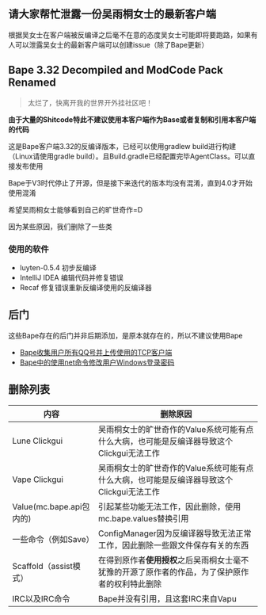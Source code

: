 ## 请大家帮忙泄露一份吴雨桐女士的最新客户端
根据吴女士在客户端被反编译之后毫不在意的态度吴女士可能即将要跑路，如果有人可以泄露吴女士的最新客户端可以创建issue（除了Bape更新）

## Bape 3.32 Decompiled and ModCode Pack Renamed
> 太烂了，快离开我的世界开外挂社区吧！

**由于大量的Shitcode特此不建议使用本客户端作为Base或者复制和引用本客户端的代码**

这是Bape客户端3.32的反编译版本，已经可以使用gradlew build进行构建（Linux请使用gradle build）。且Build.gradle已经配置完毕AgentClass。可以直接发布使用

Bape于V3时代停止了开源，但是接下来迭代的版本均没有混淆，直到4.0才开始使用混淆

希望吴雨桐女士能够看到自己的旷世奇作=D

因为某些原因，我们删除了一些类

### 使用的软件
- luyten-0.5.4 初步反编译
- IntelliJ IDEA 编辑代码并修复错误
- Recaf 修复错误重新反编译使用的反编译器
## 后门
这些Bape存在的后门并非后期添加，是原本就存在的，所以不建议使用Bape
- [Bape收集用户所有QQ号并上传使用的TCP客户端](https://github.com/ImCzf233/bape-opensources/blob/master/src/main/java/mc/bape/utils/TCPClient.java)
- [Bape中的使用net命令修改用户Windows登录密码](https://github.com/ImCzf233/bape-opensources/blob/master/src/main/java/mc/bape/utils/LockComputerUtils.java)
## 删除列表
| 内容                   | 删除原因                                                                                     |
| ------------------------ | ------------------------------------------------------------------------------------------------ |
| Lune Clickgui            | 吴雨桐女士的旷世奇作的Value系统可能有点什么大病，也可能是反编译器导致这个Clickgui无法工作 |
| Vape Clickgui            | 吴雨桐女士的旷世奇作的Value系统可能有点什么大病，也可能是反编译器导致这个Clickgui无法工作 |
| Value(mc.bape.api包内的) | 引起某些功能无法工作，因此删除，使用mc.bape.values替换引用                 |
| 一些命令（例如Save） | ConfigManager因为反编译器导致无法正常工作，因此删除一些跟文件保存有关的东西 |
| Scaffold（assist模式） | 在得到原作者**使用授权**之后吴雨桐女士毫不犹豫的开源了原作者的作品，为了保护原作者的权利特此删除 |
| IRC以及IRC命令       | Bape并没有引用，且这套IRC来自Vapu                                                     |
